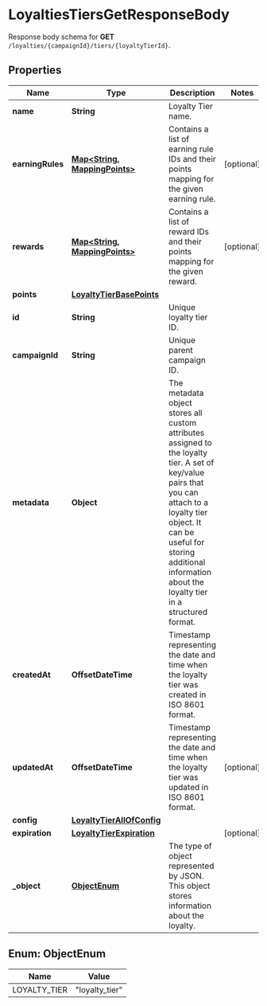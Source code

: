 

# LoyaltiesTiersGetResponseBody

Response body schema for **GET** `/loyalties/{campaignId}/tiers/{loyaltyTierId}`.

## Properties

| Name | Type | Description | Notes |
|------------ | ------------- | ------------- | -------------|
|**name** | **String** | Loyalty Tier name. |  |
|**earningRules** | [**Map&lt;String, MappingPoints&gt;**](MappingPoints.md) | Contains a list of earning rule IDs and their points mapping for the given earning rule. |  [optional] |
|**rewards** | [**Map&lt;String, MappingPoints&gt;**](MappingPoints.md) | Contains a list of reward IDs and their points mapping for the given reward. |  [optional] |
|**points** | [**LoyaltyTierBasePoints**](LoyaltyTierBasePoints.md) |  |  |
|**id** | **String** | Unique loyalty tier ID. |  |
|**campaignId** | **String** | Unique parent campaign ID. |  |
|**metadata** | **Object** | The metadata object stores all custom attributes assigned to the loyalty tier. A set of key/value pairs that you can attach to a loyalty tier object. It can be useful for storing additional information about the loyalty tier in a structured format. |  |
|**createdAt** | **OffsetDateTime** | Timestamp representing the date and time when the loyalty tier was created in ISO 8601 format. |  |
|**updatedAt** | **OffsetDateTime** | Timestamp representing the date and time when the loyalty tier was updated in ISO 8601 format. |  [optional] |
|**config** | [**LoyaltyTierAllOfConfig**](LoyaltyTierAllOfConfig.md) |  |  |
|**expiration** | [**LoyaltyTierExpiration**](LoyaltyTierExpiration.md) |  |  [optional] |
|**_object** | [**ObjectEnum**](#ObjectEnum) | The type of object represented by JSON. This object stores information about the loyalty. |  |



## Enum: ObjectEnum

| Name | Value |
|---- | -----|
| LOYALTY_TIER | &quot;loyalty_tier&quot; |



